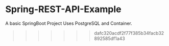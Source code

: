 # Spring-REST-API-Example
A basic SpringBoot Project Uses PostgreSQL and Container.
>>>>>>> dafc320acdf2f77f385b34facb32892585df1a43

